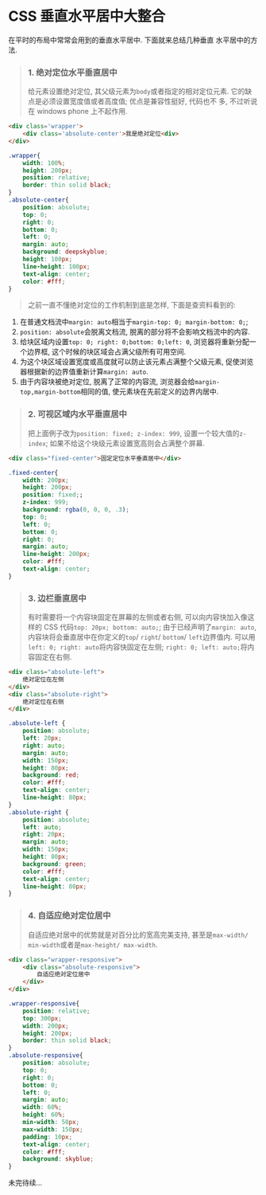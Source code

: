 # CSS 垂直水平居中大整合
在平时的布局中常常会用到的垂直水平居中. 下面就来总结几种垂直
水平居中的方法.

> ### 1. 绝对定位水平垂直居中
> 给元素设置绝对定位, 其父级元素为`body`或者指定的相对定位元素. 
> 它的缺点是必须设置宽度值或者高度值; 优点是兼容性挺好, 代码也不
> 多, 不过听说在 windows phone 上不起作用.

```html
<div class='wrapper'>
	<div class='absolute-center'>我是绝对定位<div>
</div>
```

```css
.wrapper{
	width: 100%;
	height: 200px;
	position: relative;
	border: thin solid black;
}
.absolute-center{
	position: absolute;
	top: 0;
	right: 0;
	bottom: 0;
	left: 0;
	margin: auto;
	background: deepskyblue;
	height: 100px;
	line-height: 100px;
	text-align: center;
	color: #fff;
}
```

> 之前一直不懂绝对定位的工作机制到底是怎样, 下面是查资料看到的:

1. 在普通文档流中`margin: auto`相当于`margin-top: 0; margin-bottom: 0;`;
2. `position: absolute`会脱离文档流, 脱离的部分将不会影响文档流中的内容.
3. 给块区域内设置`top: 0; right: 0;bottom: 0;left: 0`, 浏览器将重新分配一个边界框,  这个时候的块区域会占满父级所有可用空间.
4. 为这个块区域设置宽度或高度就可以防止该元素占满整个父级元素, 促使浏览器根据新的边界值重新计算`margin: auto`.
5. 由于内容块被绝对定位, 脱离了正常的内容流, 浏览器会给`margin-top,margin-bottom`相同的值, 使元素块在先前定义的边界内居中.

> ### 2.  可视区域内水平垂直居中
> 把上面例子改为`position: fixed; z-index: 999`, 设置一个较大值的`z-index`; 如果不给这个块级元素设置宽高则会占满整个屏幕.

```html
<div class="fixed-center">固定定位水平垂直居中</div>
```

```css
.fixed-center{
	width: 200px;
	height: 200px;
	position: fixed;;
	z-index: 999;
	background: rgba(0, 0, 0, .3);
	top: 0; 
	left: 0;
	bottom: 0; 
	right: 0; 
	margin: auto;
	line-height: 200px;
	color: #fff;
	text-align: center;
}
```

> ### 3. 边栏垂直居中
> 有时需要将一个内容块固定在屏幕的左侧或者右侧, 可以向内容快加入像这样的 CSS 代码`top: 20px; bottom: auto;`; 由于已经声明了`margin: auto`, 内容块将会垂直居中在你定义的`top`/ `right`/ `bottom`/ `left`边界值内. 可以用`left: 0; right: auto`将内容快固定在左侧; `right: 0; left: auto;`将内容固定在右侧.

```html
<div class="absolute-left">
	绝对定位在左侧
</div>
<div class="absolute-right">
	绝对定位在右侧
</div>
```

```css
.absolute-left {
	position: absolute;
	left: 20px;
	right: auto;
	margin: auto;
	width: 150px;
	height: 80px;
	background: red;
	color: #fff;
	text-align: center;
	line-height: 80px;
}
.absolute-right {
	position: absolute;
	left: auto;
	right: 20px;
	margin: auto;
	width: 150px;
	height: 80px;
	background: green;
	color: #fff;
	text-align: center;
	line-height: 80px;
}
```

> ### 4. 自适应绝对定位居中
> 自适应绝对居中的优势就是对百分比的宽高完美支持, 甚至是`max-width/ min-width`或者是`max-height/ max-width`.

```html
<div class="wrapper-responsive">
	<div class="absolute-responsive">
		自适应绝对定位居中
	</div>
</div>
```

```css
.wrapper-responsive{
	position: relative;
	top: 300px;
	width: 200px;
	height: 200px;
	border: thin solid black;
}
.absolute-responsive{
	position: absolute;
	top: 0;
	right: 0;
	bottom: 0;
	left: 0;
	margin: auto;
	width: 60%;
	height: 60%;
	min-width: 50px;
	max-width: 150px;
	padding: 10px;
	text-align: center;
	color: #fff;
	background: skyblue;
}
```

未完待续…